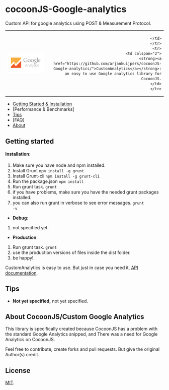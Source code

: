 cocoonJS-Google-analytics
=========================

Custom API for google analytics using POST & Measurement Protocol.


<table width="100%">
      <tr>
      <td align="left" width="70">
            <a href = "https://github.com/arjankuijpers/cocoonJS-Google-analytics/">
            <img  src="https://raw.githubusercontent.com/arjankuijpers/cocoonJS-Google-analytics/master/docs/img/analytics-logo.png"
                  height="64">
            </a>
      </td>
      <td align="right" width="20%">

      </td>
      </tr>
      <tr>
      <td colspan="2">
            <strong><a href="https://github.com/arjankuijpers/cocoonJS-Google-analytics/">CustomAnalytics</a></strong>: an easy to use Google analytics library for CocoonJS.
      </td>
      </tr>
</table>

* [Getting Started & Installation](#getting-started)
* [Performance & Benchmarks]
* [Tips](#tips)
* [FAQ]
* [About](#about)

## Getting started

#### Installation:
1. Make sure you have node and npm installed.
2. Install Grunt <code>npm install -g grunt</code>
3. Install Grunt-cli <code>npm install -g grunt-cli</code>
4. Run the package.json <code>npm install</code>
5. Run grunt task. <code>grunt</code>
6. if you have problems, make sure you have the needed grunt packages installed.
7. you can also run grunt in verbose to see error messages. <code>grunt -v</code>

* **Debug**:
1. not specified yet.
* **Production**:
1. Run grunt task. <code>grunt</code>
2. use the production versions of files inside the dist folder.
3. be happy!.

CustomAnalytics is easy to use. But just in case you need it, [API documentation](https://arjankuijpers.github.io/cocoonJS-Google-analytics/docs/api/index.html).

## Tips

* **Not yet specified,** not yet specified.


## About CocoonJS/Custom Google Analytics

This library is specifically created because CocoonJS has a problem with the standard Google Analytics snipped, and There was a need for Google Analytics on CocoonJS.

Feel free to contribute, create forks and pull requests.
But give the original Author(s) credit.

## License

[MIT](https://raw.githubusercontent.com/arjankuijpers/cocoonJS-Google-analytics/master/LICENSE).
